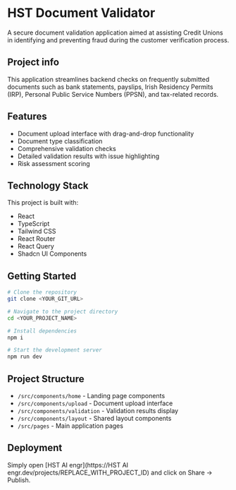 # HST Document Validator

A secure document validation application aimed at assisting Credit Unions in identifying and preventing fraud during the customer verification process.

## Project info

This application streamlines backend checks on frequently submitted documents such as bank statements, payslips, Irish Residency Permits (IRP), Personal Public Service Numbers (PPSN), and tax-related records.

## Features

- Document upload interface with drag-and-drop functionality
- Document type classification
- Comprehensive validation checks
- Detailed validation results with issue highlighting
- Risk assessment scoring

## Technology Stack

This project is built with:
- React
- TypeScript
- Tailwind CSS
- React Router
- React Query
- Shadcn UI Components

## Getting Started

```sh
# Clone the repository
git clone <YOUR_GIT_URL>

# Navigate to the project directory
cd <YOUR_PROJECT_NAME>

# Install dependencies
npm i

# Start the development server
npm run dev
```

## Project Structure

- `/src/components/home` - Landing page components
- `/src/components/upload` - Document upload interface
- `/src/components/validation` - Validation results display
- `/src/components/layout` - Shared layout components
- `/src/pages` - Main application pages

## Deployment

Simply open [HST AI engr](https://HST AI engr.dev/projects/REPLACE_WITH_PROJECT_ID) and click on Share -> Publish.
